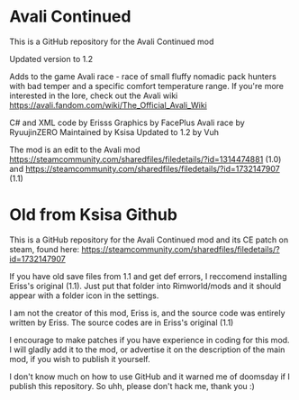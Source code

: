 # Avali Continued 
This is a GitHub repository for the Avali Continued mod

Updated version to 1.2

Adds to the game Avali race - race of small fluffy nomadic pack hunters with bad temper and a specific comfort temperature range. If you're more interested in the lore, check out the Avali wiki https://avali.fandom.com/wiki/The_Official_Avali_Wiki

C# and XML code by Erisss
Graphics by FacePlus
Avali race by RyuujinZERO
Maintained by Ksisa
Updated to 1.2 by Vuh

The mod is an edit to the Avali mod https://steamcommunity.com/sharedfiles/filedetails/?id=1314474881 (1.0) and https://steamcommunity.com/sharedfiles/filedetails/?id=1732147907 (1.1)

# Old from Ksisa Github
This is a GitHub repository for the Avali Continued mod and its CE patch on steam, found here: https://steamcommunity.com/sharedfiles/filedetails/?id=1732147907

If you have old save files from 1.1 and get def errors, I reccomend installing Eriss's original (1.1). Just put that folder into Rimworld/mods and it should appear with a folder icon in the settings.

I am not the creator of this mod, Eriss is, and the source code was entirely written by Eriss. The source codes are in Eriss's original (1.1)

I encourage to make patches if you have experience in coding for this mod. I will gladly add it to the mod, or advertise it on the description of the main mod, if you wish to publish it yourself.

I don't know much on how to use GitHub and it warned me of doomsday if I publish this repository. So uhh, please don't hack me, thank you :)
